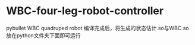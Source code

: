 # WBC-four-leg-robot-controller
pybullet WBC quadruped robot
编译完成后，将生成的状态估计.so与WBC.so放在python文件夹下面即可运行
